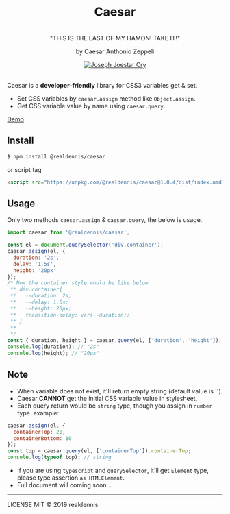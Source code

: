 <div align="center">
<h1>Caesar</h1>
</br>
<quote>"THIS IS THE LAST OF MY HAMON! TAKE IT!"</quote>
<p>by Caesar Anthonio Zeppeli</p>
<a href="https://www.npmjs.com/package/@realdennis/caesar">
<img src="https://media.giphy.com/media/11TN3gkseh4Vos/source.gif" alt="Joseph Joestar Cry"/>
</a>
</div>
</br>

Caesar is a **developer-friendly** library for CSS3 variables get & set.

- Set CSS variables by `caesar.assign` method like `Object.assign`.
- Get CSS variable value by name using `caesar.query`.

[Demo](https://codepen.io/realdennis/pen/YzzzORR)

## Install

```sh
$ npm install @realdennis/caesar
```

or script tag

```html
<script src="https://unpkg.com/@realdennis/caesar@1.0.4/dist/index.umd.js"></script>
```

## Usage

Only two methods `caesar.assign` & `caesar.query`, the below is usage.

```javascript
import caesar from '@realdennis/caesar';

const el = document.querySelector('div.container');
caesar.assign(el, {
  duration: '2s',
  delay: '1.5s',
  height: '20px'
});
/* Now the container style would be like below
 ** div.container{
 **   --duration: 2s;
 **   --delay: 1.5s;
 **   --height: 20px;
 **   transition-delay: var(--duration);
 ** }
 **
 */
const { duration, height } = caesar.query(el, ['duration', 'height']);
console.log(duration); // "2s"
console.log(height); // "20px"
```

## Note

- When variable does not exist, it'll return empty string (default value is '').
- Caesar **CANNOT** get the initial CSS variable value in stylesheet.
- Each query return would be `string` type, though you assign in `number` type.
  example:

```javascript
caesar.assign(el, {
  containerTop: 20,
  containerBottom: 10
});
const top = caesar.query(el, ['containerTop']).containerTop;
console.log(typeof top); // string
```

- If you are using `typescript` and `querySelector`, it'll get `Element` type, please type assertion `as HTMLElement`.
- Full document will coming soon...

---

LICENSE MIT © 2019 realdennis
